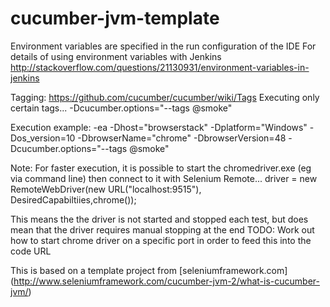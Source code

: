 cucumber-jvm-template
=====================

Environment variables are specified in the run configuration of the IDE
For details of using environment variables with Jenkins http://stackoverflow.com/questions/21130931/environment-variables-in-jenkins

Tagging: https://github.com/cucumber/cucumber/wiki/Tags
Executing only certain tags... -Dcucumber.options="--tags @smoke"

Execution example: -ea -Dhost="browserstack" -Dplatform="Windows" -Dos_version=10 -DbrowserName="chrome" -DbrowserVersion=48 -Dcucumber.options="--tags @smoke"

Note: For faster execution, it is possible to start the chromedriver.exe (eg via command line) then connect to it with Selenium Remote...
  driver = new RemoteWebDriver(new URL("localhost:9515"), DesiredCapabiltiies,chrome());
  
  This means the the driver is not started and stopped each test, but does mean that the driver requires manual stopping at the end
  TODO: Work out how to start chrome driver on a specific port in order to feed this into the code URL

This is based on a template project from [seleniumframework.com] (http://www.seleniumframework.com/cucumber-jvm-2/what-is-cucumber-jvm/)

